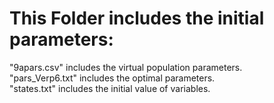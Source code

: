 # This Folder includes the initial parameters:

"9apars.csv"           includes the virtual population parameters.   
"pars_Verp6.txt"       includes the optimal			   parameters.  
"states.txt"		   includes the initial value of variables.  

